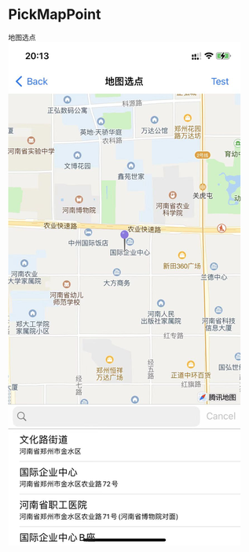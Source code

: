 # PickMapPoint
地图选点
![image](https://github.com/ziyilixin/PickMapPoint/blob/master/Test/Picture/1.jpeg)

